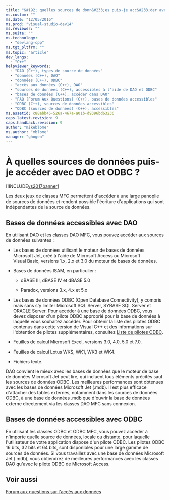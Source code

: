 ```yaml
---
title: "&#192; quelles sources de donn&#233;es puis-je acc&#233;der avec DAO et ODBC&#160;? | Microsoft Docs"
ms.custom: ""
ms.date: "12/05/2016"
ms.prod: "visual-studio-dev14"
ms.reviewer: ""
ms.suite: ""
ms.technology: 
  - "devlang-cpp"
ms.tgt_pltfrm: ""
ms.topic: "article"
dev_langs: 
  - "C++"
helpviewer_keywords: 
  - "DAO (C++), types de source de données"
  - "données (C++), DAO"
  - "données (C++), ODBC"
  - "accès aux données (C++), DAO"
  - "sources de données (C++), accessibles à l'aide de DAO et ODBC"
  - "bases de données (C++), accéder dans DAO"
  - "FAQ (Forum Aux Questions) (C++), bases de données accessibles"
  - "ODBC (C++), sources de données accessibles"
  - "ODBC (sources de données) (C++), accessibles"
ms.assetid: c88abb45-526a-467a-a01b-d9396bd63236
caps.latest.revision: 9
caps.handback.revision: 9
author: "mikeblome"
ms.author: "mblome"
manager: "ghogen"
---
```

# &#192; quelles sources de donn&#233;es puis-je acc&#233;der avec DAO et ODBC&#160;?
[!INCLUDE[vs2017banner](../assembler/inline/includes/vs2017banner.md)]

Les deux jeux de classes MFC permettent d'accéder à une large panoplie de sources de données et rendent possible l'écriture d'applications qui sont indépendantes de la source de données.  
  
##  <a name="_core_databases_you_can_access_with_dao"></a> Bases de données accessibles avec DAO  
 En utilisant DAO et les classes DAO MFC, vous pouvez accéder aux sources de données suivantes :  
  
-   Les bases de données utilisant le moteur de bases de données Microsoft Jet, créé à l'aide de Microsoft Access ou Microsoft Visual Basic, versions 1.x, 2.x et 3.0 du moteur de bases de données.  
  
-   Bases de données ISAM, en particulier :  
  
    -   dBASE III, dBASE IV et dBASE 5.0  
  
    -   Paradox, versions 3.x, 4.x et 5.x  
  
-   Les bases de données ODBC \(Open Database Connectivity\), y compris mais sans s'y limiter Microsoft SQL Server, SYBASE SQL Server et ORACLE Server.  Pour accéder à une base de données ODBC, vous devez disposer d'un pilote ODBC approprié pour la base de données à laquelle vous souhaitez accéder.  Pour obtenir la liste des pilotes ODBC contenus dans cette version de Visual C\+\+ et des informations sur l'obtention de pilotes supplémentaires, consultez [Liste de pilotes ODBC](../data/odbc/odbc-driver-list.md).  
  
-   Feuilles de calcul Microsoft Excel, versions 3.0, 4.0, 5.0 et 7.0.  
  
-   Feuilles de calcul Lotus WKS, WK1, WK3 et WK4.  
  
-   Fichiers texte.  
  
 DAO convient le mieux avec les bases de données que le moteur de base de données Microsoft Jet peut lire,  qui incluent tous éléments précités sauf les sources de données ODBC.  Les meilleures performances sont obtenues avec les bases de données Microsoft Jet \(.mdb\).  Il est plus efficace d'attacher des tables externes, notamment dans les sources de données ODBC, à une base de données .mdb que d'ouvrir la base de données externe directement via les classes DAO MFC sans connexion.  
  
##  <a name="_core_databases_you_can_access_with_odbc"></a> Bases de données accessibles avec ODBC  
 En utilisant les classes ODBC et ODBC MFC, vous pouvez accéder à n'importe quelle source de données, locale ou distante, pour laquelle l'utilisateur de votre application dispose d'un pilote ODBC. Les pilotes ODBC 16 bits, 32 bits et 64 bits, sont disponibles pour une large gamme de sources de données.  Si vous travaillez avec une base de données Microsoft Jet \(.mdb\), vous obtiendrez de meilleures performances avec les classes DAO qu'avec le pilote ODBC de Microsoft Access.  
  
## Voir aussi  
 [Forum aux questions sur l'accès aux données](../data/data-access-frequently-asked-questions-mfc-data-access.md)